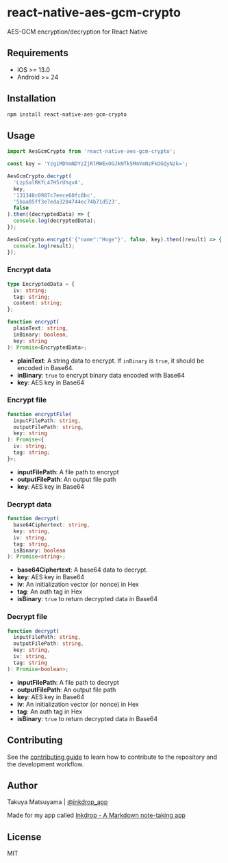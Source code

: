# react-native-aes-gcm-crypto

AES-GCM encryption/decryption for React Native

## Requirements

- iOS >= 13.0
- Android >= 24

## Installation

```sh
npm install react-native-aes-gcm-crypto
```

## Usage

```js
import AesGcmCrypto from 'react-native-aes-gcm-crypto';

const key = 'Yzg1MDhmNDYzZjRlMWExOGJkNTk5MmVmNzFkOGQyNzk=';

AesGcmCrypto.decrypt(
  'LzpSalRKfL47H5rUhqvA',
  key,
  '131348c0987c7eece60fc0bc',
  '5baa85ff3e7eda3204744ec74b71d523',
  false
).then((decryptedData) => {
  console.log(decryptedData);
});

AesGcmCrypto.encrypt('{"name":"Hoge"}', false, key).then((result) => {
  console.log(result);
});
```

### Encrypt data

```ts
type EncryptedData = {
  iv: string;
  tag: string;
  content: string;
};

function encrypt(
  plainText: string,
  inBinary: boolean,
  key: string
): Promise<EncryptedData>;
```

- **plainText**: A string data to encrypt. If `inBinary` is `true`, it should be encoded in Base64.
- **inBinary**: `true` to encrypt binary data encoded with Base64
- **key**: AES key in Base64

### Encrypt file

```ts
function encryptFile(
  inputFilePath: string,
  outputFilePath: string,
  key: string
): Promise<{
  iv: string;
  tag: string;
}>;
```

- **inputFilePath**: A file path to encrypt
- **outputFilePath**: An output file path
- **key**: AES key in Base64

### Decrypt data

```ts
function decrypt(
  base64Ciphertext: string,
  key: string,
  iv: string,
  tag: string,
  isBinary: boolean
): Promise<string>;
```

- **base64Ciphertext**: A base64 data to decrypt.
- **key**: AES key in Base64
- **iv**: An initialization vector (or nonce) in Hex
- **tag**: An auth tag in Hex
- **isBinary**: `true` to return decrypted data in Base64

### Decrypt file

```ts
function decrypt(
  inputFilePath: string,
  outputFilePath: string,
  key: string,
  iv: string,
  tag: string
): Promise<boolean>;
```

- **inputFilePath**: A file path to decrypt
- **outputFilePath**: An output file path
- **key**: AES key in Base64
- **iv**: An initialization vector (or nonce) in Hex
- **tag**: An auth tag in Hex
- **isBinary**: `true` to return decrypted data in Base64

## Contributing

See the [contributing guide](CONTRIBUTING.md) to learn how to contribute to the repository and the development workflow.

## Author

Takuya Matsuyama | [@inkdrop_app](https://twitter.com/inkdrop_app)

Made for my app called [Inkdrop - A Markdown note-taking app](https://www.inkdrop.app/)

## License

MIT
